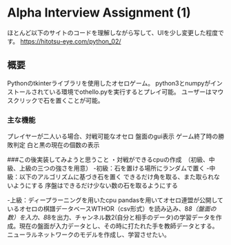 # Alpha Interview Assignment (1)

ほとんど以下のサイトのコードを理解しながら写して、UIを少し変更した程度です。
https://hitotsu-eye.com/python_02/

## 概要
Pythonのtkinterライブラリを使用したオセロゲーム。
python3とnumpyがインストールされている環境でothello.pyを実行するとプレイ可能。
ユーザーはマウスクリックで石を置くことが可能。

### 主な機能
プレイヤーが二人いる場合、対戦可能なオセロ
盤面のgui表示
ゲーム終了時の勝敗判定
白と黒の現在の個数の表示

###この後実装してみようと思うこと
・対戦ができるcpuの作成　（初級、中級、上級の三つの強さを用意）
-初級：石を置ける場所にランダムで置く
-中級：以下のアルゴリズムに基づき石を置く
  できるだけ角を取る、また取られないようにする
  序盤はできるだけ少ない数の石を取るようにする
  
-上級：ディープラーニングを用いたcpu
pandasを用いてオセロ連盟が公開しているオセロの棋譜データベースWTHOR（csv形式）を読み込み、8*8（盤面の数）を入力、8*8を出力、チャンネル数2(自分と相手のデータ)の学習データを作成。現在の盤面が入力データとし、その時に打たれた手を教師データとする。
ニューラルネットワークのモデルを作成し、学習させたい。



